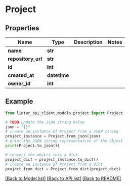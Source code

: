 # Project


## Properties

Name | Type | Description | Notes
------------ | ------------- | ------------- | -------------
**name** | **str** |  | 
**repository_url** | **str** |  | 
**id** | **int** |  | 
**created_at** | **datetime** |  | 
**owner_id** | **int** |  | 

## Example

```python
from linter_api_client.models.project import Project

# TODO update the JSON string below
json = "{}"
# create an instance of Project from a JSON string
project_instance = Project.from_json(json)
# print the JSON string representation of the object
print(Project.to_json())

# convert the object into a dict
project_dict = project_instance.to_dict()
# create an instance of Project from a dict
project_from_dict = Project.from_dict(project_dict)
```
[[Back to Model list]](../README.md#documentation-for-models) [[Back to API list]](../README.md#documentation-for-api-endpoints) [[Back to README]](../README.md)


